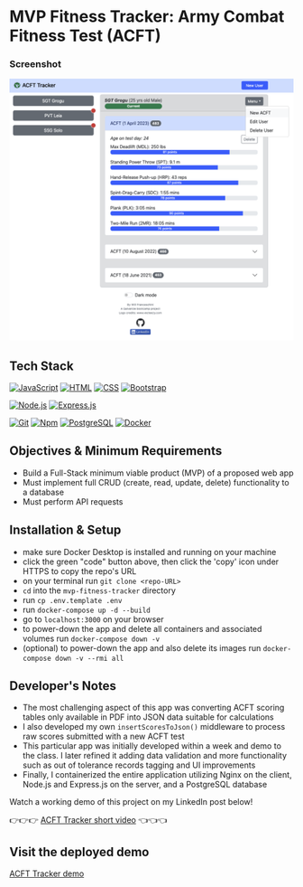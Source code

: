 # MVP Fitness Tracker: Army Combat Fitness Test (ACFT)

### Screenshot

[![ACFT tracker](acft_tracker_screenshot.png)](https://mvp_acft.tech-n-code.com/)

## Tech Stack

  [![JavaScript](https://img.shields.io/badge/-JavaScript-F7DF1E?style=flat&logo=javascript&logoColor=black)](https://developer.mozilla.org/en-US/docs/Web/JavaScript)
  [![HTML](https://img.shields.io/badge/-HTML-E34F26?style=flat&logo=html5&logoColor=black)](https://developer.mozilla.org/en-US/docs/Web/HTML)
  [![CSS](https://img.shields.io/badge/-CSS-1572B6?style=flat&logo=css3&logoColor=white)](https://developer.mozilla.org/en-US/docs/Web/CSS)
  [![Bootstrap](https://img.shields.io/badge/-Bootstrap-7952B3?style=flat&logo=bootstrap&logoColor=white)](https://getbootstrap.com/)
  
  [![Node.js](https://img.shields.io/badge/-Node.js-339933?style=flat&logo=Node.js&logoColor=black)](https://nodejs.org/)
  [![Express.js](https://img.shields.io/badge/-Express.js-000000?style=flat&logo=express&logoColor=white)](https://expressjs.com/)

  [![Git](https://img.shields.io/badge/-Git-F05032?style=flat&logo=git&logoColor=black)](https://git-scm.com/)
  [![Npm](https://img.shields.io/badge/-Npm-CB3837?style=flat&logo=npm&logoColor=white)](https://npmjs.com/)
  [![PostgreSQL](https://img.shields.io/badge/PostgreSQL-316192?style=flat&logo=postgresql&logoColor=white)](https://www.postgresql.org/)
  [![Docker](https://img.shields.io/badge/Docker-2CA5E0?style=flat&logo=docker&logoColor=white)](https://www.docker.com/)

## Objectives & Minimum Requirements

- Build a Full-Stack minimum viable product (MVP) of a proposed web app
- Must implement full CRUD (create, read, update, delete) functionality to a database
- Must perform API requests

## Installation & Setup

- make sure Docker Desktop is installed and running on your machine
- click the green "code" button above, then click the 'copy' icon under HTTPS to copy the repo's URL
- on your terminal run `git clone <repo-URL>`
- `cd` into the `mvp-fitness-tracker` directory
- run `cp .env.template .env`
- run `docker-compose up -d --build`
- go to `localhost:3000` on your browser
- to power-down the app and delete all containers and associated volumes run `docker-compose down -v`
- (optional) to power-down the app and also delete its images run `docker-compose down -v --rmi all`

## Developer's Notes

- The most challenging aspect of this app was converting ACFT scoring tables only available in PDF into JSON data suitable for calculations
- I also developed my own `insertScoresToJson()` middleware to process raw scores submitted with a new ACFT test
- This particular app was initially developed within a week and demo to the class. I later refined it adding data validation and more functionality such as out of tolerance records tagging and UI improvements
- Finally, I containerized the entire application utilizing Nginx on the client, Node.js and Express.js on the server, and a PostgreSQL database

Watch a working demo of this project on my LinkedIn post below!

:point_right::point_right::point_right: [ACFT Tracker short video](https://www.linkedin.com/posts/will-franceschini_softwareengineering-javascript-bootstrap-activity-7057858977325355008-TW0Y?utm_source=share&utm_medium=member_desktop) :point_left::point_left::point_left:

## Visit the deployed demo

[ACFT Tracker demo](https://mvp-acft.tech-n-code.com/)
